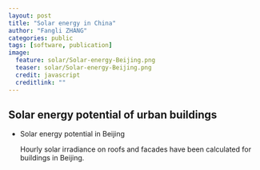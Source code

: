```yaml
---
layout: post
title: "Solar energy in China"
author: "Fangli ZHANG"
categories: public
tags: [software, publication]
image:
  feature: solar/Solar-energy-Beijing.png
  teaser: solar/Solar-energy-Beijing.png
  credit: javascript
  creditlink: ""
---
```


## Solar energy potential of urban buildings

+ Solar energy potential in Beijing

  Hourly solar irradiance on roofs and facades have been calculated for buildings in Beijing.

<!--
+ Solar energy potential in Nanjing
![](/assets/img/solar/Solar-energy-Nanjing.png)
-->
